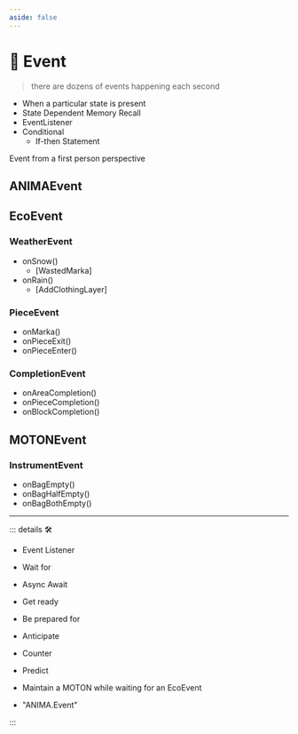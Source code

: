 ```yaml
---
aside: false
---
```

# 💜 <anima>Event</anima>

> there are dozens of events happening each second

- When a particular state is present
- State Dependent Memory Recall
- EventListener
- Conditional
    - If-then Statement

Event from a first person perspective

## ANIMAEvent

## EcoEvent

### WeatherEvent

- onSnow()
    - [WastedMarka]
- onRain()
    - [AddClothingLayer]

### PieceEvent

- onMarka()
- onPieceExit()
- onPieceEnter()

### CompletionEvent

- onAreaCompletion()
- onPieceCompletion()
- onBlockCompletion()

## MOTONEvent

### InstrumentEvent

- onBagEmpty()
- onBagHalfEmpty()
- onBagBothEmpty()

---

<!-- =================================================== -->
<!-- =================================================== -->
<!-- =================================================== -->
<!-- =================================================== -->
<!-- =================================================== -->
::: details 🛠

- Event Listener
- Wait for
- Async Await
- Get ready
- Be prepared for
- Anticipate
- Counter
- Predict
- Maintain a MOTON while waiting for an EcoEvent

- "ANIMA.Event"

:::
